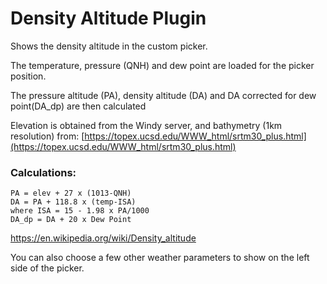 # Density Altitude Plugin

Shows the density altitude in the custom picker.

The temperature, pressure (QNH) and dew point are loaded for the picker position.

The pressure altitude (PA), density altitude (DA) and DA corrected for dew point(DA_dp) are then calculated

Elevation is obtained from the Windy server,  and bathymetry (1km resolution) from: [https://topex.ucsd.edu/WWW_html/srtm30_plus.html](https://topex.ucsd.edu/WWW_html/srtm30_plus.html)

### Calculations:
    PA = elev + 27 x (1013-QNH)
    DA = PA + 118.8 x (temp-ISA)
    where ISA = 15 - 1.98 x PA/1000
    DA_dp = DA + 20 x Dew Point

https://en.wikipedia.org/wiki/Density_altitude

You can also choose a few other weather parameters to show on the left side of the picker.
